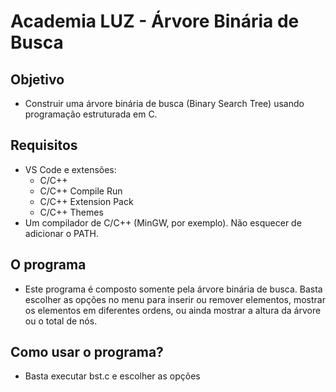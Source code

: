 # Academia LUZ - Árvore Binária de Busca

## Objetivo
- Construir uma árvore binária de busca (Binary Search Tree) usando programação estruturada em C.

## Requisitos
- VS Code e extensões:
  - C/C++
  - C/C++ Compile Run
  - C/C++ Extension Pack
  - C/C++ Themes
- Um compilador de C/C++ (MinGW, por exemplo). Não esquecer de adicionar o PATH.

## O programa
- Este programa é composto somente pela árvore binária de busca. Basta escolher as opções no menu para inserir ou remover elementos, mostrar os elementos em 
diferentes ordens, ou ainda mostrar a altura da árvore ou o total de nós.

## Como usar o programa?
- Basta executar bst.c e escolher as opções
